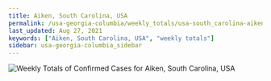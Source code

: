 ```yaml
---
title: Aiken, South Carolina, USA
permalink: /usa-georgia-columbia/weekly_totals/usa-south_carolina-aiken-weekly_totals.html
last_updated: Aug 27, 2021
keywords: ["Aiken, South Carolina, USA", "weekly totals"]
sidebar: usa-georgia-columbia_sidebar
---
```


![Weekly Totals of Confirmed Cases for Aiken, South Carolina, USA](/covid_tracker/images/graphs/usa-south_carolina-aiken-weekly_totals_graph.png)
